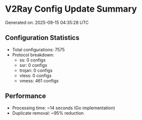 # V2Ray Config Update Summary
Generated on: 2025-09-15 04:35:28 UTC

## Configuration Statistics
- Total configurations: 7575
- Protocol breakdown:
  - ss: 0 configs
  - ssr: 0 configs
  - trojan: 0 configs
  - vless: 0 configs
  - vmess: 461 configs

## Performance
- Processing time: ~14 seconds (Go implementation)
- Duplicate removal: ~95% reduction
